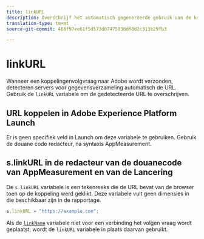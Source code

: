 ```yaml
---
title: linkURL
description: Overschrijf het automatisch gegenereerde gebruik van de koppeling-URL AppMeasurement in koppelingsvolgaanroepen.
translation-type: tm+mt
source-git-commit: 468f97ee61f5d573d07475836df8d2c313b29fb3

---
```



# linkURL

Wanneer een koppelingenvolgvraag naar Adobe wordt verzonden, detecteren servers voor gegevensverzameling automatisch de URL. Gebruik de `linkURL` variabele om de gedetecteerde URL te overschrijven.

## URL koppelen in Adobe Experience Platform Launch

Er is geen specifiek veld in Launch om deze variabele te gebruiken. Gebruik de douane code redacteur, na syntaxis AppMeasurement.

## s.linkURL in de redacteur van de douanecode van AppMeasurement en van de Lancering

De `s.linkURL` variabele is een tekenreeks die de URL bevat van de browser toen op de koppeling werd geklikt. Deze variabele vult geen dimensies in die beschikbaar zijn in de rapportage.

```js
s.linkURL = "https://example.com";
```

Als de [`linkName`](linkname.md) variabele niet voor een verbinding het volgen vraag wordt geplaatst, wordt de `linkURL` variabele in plaats daarvan gebruikt.
